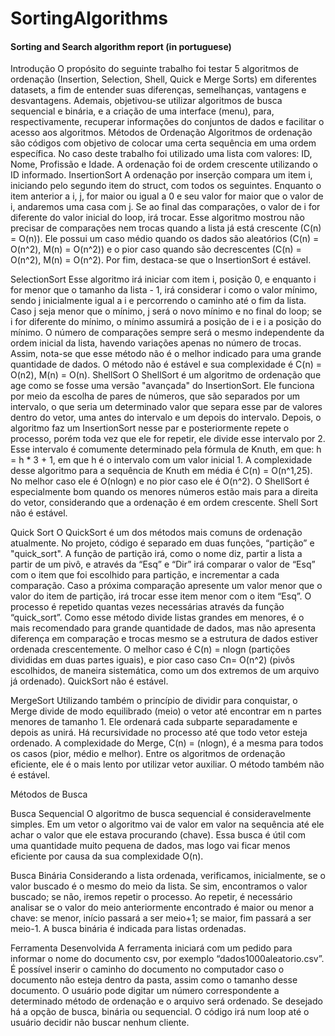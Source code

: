 # SortingAlgorithms
#### Sorting and Search algorithm report (in portuguese)

Introdução
	O propósito do seguinte trabalho foi testar 5 algoritmos de ordenação (Insertion, Selection, Shell, Quick e Merge Sorts) em diferentes datasets, a fim de entender suas diferenças, semelhanças, vantagens e desvantagens. Ademais, objetivou-se utilizar algoritmos de busca sequencial e binária, e a criação de uma interface (menu), para, respectivamente, recuperar informações do conjuntos de dados e facilitar o acesso aos algoritmos.
Métodos de Ordenação
Algoritmos de ordenação são códigos com objetivo de colocar uma certa sequência em uma ordem específica. No caso deste trabalho foi utilizado uma lista com valores: ID, Nome, Profissão e Idade. A ordenação foi de ordem crescente utilizando o ID informado.
InsertionSort 
	A ordenação por inserção compara um item i, iniciando pelo segundo item do struct, com todos os seguintes. Enquanto o item anterior a i, j, for maior ou igual a 0 e seu valor for maior que o valor de i, andaremos uma casa com j. Se ao final das comparações, o valor de i for diferente do valor inicial do loop, irá trocar.
	Esse algoritmo mostrou não precisar de comparações nem trocas quando a lista já está crescente (C(n) = O(n)). Ele possui um caso médio quando os dados são aleatórios (C(n) = O(n^2), M(n) = O(n^2)) e o pior caso quando são decrescentes (C(n) = O(n^2), M(n) = O(n^2).  Por fim, destaca-se que o InsertionSort é estável.

SelectionSort
  Esse algoritmo irá iniciar com item i, posição 0, e enquanto i for menor que o tamanho da lista - 1, irá considerar i como o valor mínimo, sendo j inicialmente igual a i e percorrendo o caminho até o fim da lista. Caso j seja menor que o mínimo, j será o novo mínimo e no final do loop; se i for diferente do mínimo, o mínimo assumirá a posição de i e i a posição do mínimo.
O número de comparações sempre será o mesmo independente da ordem inicial da lista, havendo variações apenas no número de trocas. Assim, nota-se que esse método não é o melhor indicado para uma grande quantidade de dados. O método não é estável e sua complexidade é C(n) = O(n2), M(n) = O(n).
ShellSort
O ShellSort é um algoritmo de ordenação que age como se fosse uma versão "avançada" do InsertionSort. Ele funciona por meio da escolha de pares de números, que são separados por um intervalo, o que seria um determinado valor que separa esse par de valores dentro do vetor, uma antes do intervalo e um depois do intervalo. Depois, o algoritmo faz um InsertionSort nesse par e posteriormente repete o processo, porém toda vez que ele for repetir, ele divide esse intervalo por 2. Esse intervalo é comumente determinado pela fórmula de Knuth, em que: h = h * 3 + 1, em que h é o intervalo com um valor inicial 1. A complexidade desse algoritmo para a sequência de Knuth em média é C(n) = O(n^1,25). No melhor caso ele é O(nlogn) e no pior caso ele é O(n^2). O ShellSort é especialmente bom quando os menores números estão mais para a direita do vetor, considerando que a ordenação é em ordem crescente. Shell Sort não é estável.

Quick Sort
  O QuickSort é um dos métodos mais comuns de ordenação atualmente. No projeto, código é separado em duas funções, “partição” e "quick_sort". A função de partição irá, como o nome diz, partir a lista a partir de um pivô, e através da “Esq” e “Dir” irá comparar o valor de “Esq” com o item que foi escolhido para partição, e incrementar a cada comparação. Caso a próxima comparação apresente um valor menor que o valor do item de partição, irá trocar esse item menor com o item “Esq”. O processo é repetido quantas vezes necessárias através da função “quick_sort”.
Como esse método divide listas grandes em menores, é o mais recomendado para grande quantidade de dados, mas não apresenta diferença em comparação e trocas mesmo se a estrutura de dados estiver ordenada crescentemente. O melhor caso é C(n) = nlogn (partições divididas em duas partes iguais), e pior caso caso Cn= O(n^2) (pivôs escolhidos, de maneira sistemática, como um dos extremos de um arquivo já ordenado). QuickSort não é estável.

MergeSort
  Utilizando também o princípio de dividir para conquistar, o Merge divide de modo equilibrado (meio) o vetor até encontrar em n partes menores de tamanho 1. Ele ordenará cada subparte separadamente e depois as unirá. Há recursividade no processo até que todo vetor esteja ordenado. A complexidade do Merge, C(n) = (nlogn), é a mesma para todos os casos (pior, médio e melhor). Entre os algoritmos de ordenação eficiente, ele é o mais lento por utilizar vetor auxiliar. O método também não é estável.

Métodos de Busca

Busca Sequencial 
	O algoritmo de busca sequencial é consideravelmente simples. Em um vetor o algoritmo vai de valor em valor na sequência até ele achar o valor que ele estava procurando (chave). Essa busca é útil com uma quantidade muito pequena de dados, mas logo vai ficar menos eficiente por causa da sua complexidade O(n).

Busca Binária
	Considerando a lista ordenada, verificamos, inicialmente, se o valor buscado é o mesmo do meio da lista. Se sim, encontramos o valor buscado; se não, iremos repetir o processo. Ao repetir, é necessário analisar se o valor do meio anteriormente encontrado é maior ou menor a chave: se menor, início passará a ser meio+1; se maior, fim passará a ser meio-1. A busca binária é indicada para listas ordenadas.

Ferramenta Desenvolvida
	A ferramenta iniciará com um pedido para informar o nome do documento csv, por exemplo “dados1000aleatorio.csv”. É possível inserir o caminho do documento no computador caso o documento não esteja dentro da pasta, assim como o tamanho desse documento. O usuário pode digitar um número correspondente a determinado método de ordenação e o arquivo será ordenado. Se desejado há a opção de busca, binária ou sequencial. O código irá num loop até o usuário decidir não buscar nenhum cliente.

